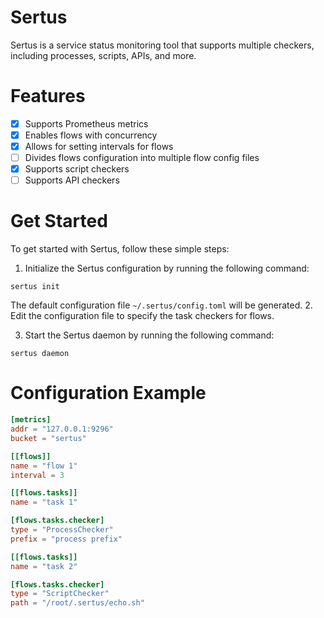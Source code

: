 # Sertus
Sertus is a service status monitoring tool that supports multiple checkers, including processes, scripts, APIs, and more.

# Features
- [x] Supports Prometheus metrics
- [x] Enables flows with concurrency
- [x] Allows for setting intervals for flows
- [ ] Divides flows configuration into multiple flow config files
- [x] Supports script checkers
- [ ] Supports API checkers

# Get Started
To get started with Sertus, follow these simple steps:

1. Initialize the Sertus configuration by running the following command:
```shell
sertus init
```
The default configuration file `~/.sertus/config.toml` will be generated.
2. Edit the configuration file to specify the task checkers for flows.


3. Start the Sertus daemon by running the following command:
``` shell
sertus daemon
```

# Configuration Example
```toml
[metrics]
addr = "127.0.0.1:9296"
bucket = "sertus"

[[flows]]
name = "flow 1"
interval = 3

[[flows.tasks]]
name = "task 1"

[flows.tasks.checker]
type = "ProcessChecker"
prefix = "process prefix"

[[flows.tasks]]
name = "task 2"

[flows.tasks.checker]
type = "ScriptChecker"
path = "/root/.sertus/echo.sh"
```


